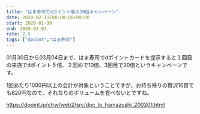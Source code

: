 ```yaml
---
title: "はま寿司でdポイント最大30倍キャンペーン"
date: 2020-02-11T00:00:00+09:00
start: 2020-01-30
end: 2020-03-04
rate: 2.5
tags: ["dpoint","はま寿司"]
---
```


01月30日から03月04日まで、はま寿司でdポイントカードを提示すると１回目の来店でdポイント５倍、２回めで10倍、3回目で30倍というキャンペーンです。

1回あたり1000円以上の会計が対象ということですが、お持ち帰りの贅沢10貫でも820円なので、それなりのボリュームを食べないとですね。

https://dpoint.jp/ctrw/web2/src/dpc_lp_hamazushi_200201.html
